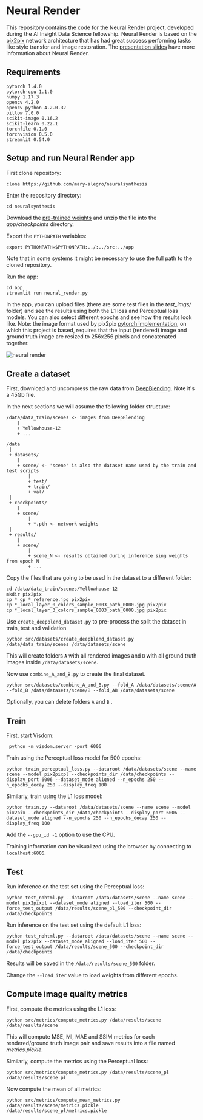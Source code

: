 # Neural Render
This repository contains the code for the Neural Render project, developed during the AI Insight Data Science fellowship.
Neural Render is based on the [pix2pix](https://phillipi.github.io/pix2pix/) network architecture that has had great success performing tasks like style transfer and image restoration. The [presentation slides](https://docs.google.com/presentation/d/16bGAosRl8geZuzGwm6Q3N-gMLayl0CALilGNiwU0zWs/edit#slide=id.g7d5c0ef7ba_0_8952) have more information about Neural Render.

## Requirements
```
pytorch 1.4.0 
pytorch-cpu 1.1.0 
numpy 1.17.3 
opencv 4.2.0   
opencv-python 4.2.0.32 
pillow 7.0.0  
scikit-image 0.16.2 
scikit-learn 0.22.1 
torchfile 0.1.0  
torchvision 0.5.0    
streamlit 0.54.0
```
## Setup and run Neural Render app
First clone repository:
```
clone https://github.com/mary-alegro/neuralsynthesis
```

Enter the repository directory:
```
cd neuralsynthesis
```

Download the [pre-trained weights](https://www.dropbox.com/s/hgutluvc3r2lgwl/neural_render_weights.zip?dl=0)
and unzip the file into the _app/checkpoints_ directory.

Export the `PYTHONPATH` variables:
```
export PYTHONPATH=$PYTHONPATH:../:../src:../app
```
Note that in some systems it might be necessary to use the full path to the cloned repository.

Run the app:
```
cd app
streamlit run neural_render.py
```
In the app, you can upload files (there are some test files in the _test_imgs/_ folder) and see the results using both the L1 loss and Perceptual loss models. You can also select different epochs and see how the results look like. Note: the image format used by pix2pix [pytorch implementation](https://github.com/junyanz/pytorch-CycleGAN-and-pix2pix), on which this project is based, requires that the input (rendered) image and ground truth image are resized to 256x256 pixels and concatenated together. 


![neural render](./assets/app.gif)

## Create a dataset
First, download and uncompress the raw data from [DeepBlending](https://repo-sam.inria.fr/fungraph/deep-blending/data/DeepBlendingTrainingData.zip). Note it's a 45Gb file.

In the next sections we will assume the following folder structure:
```
/data/data_train/scenes <- images from DeepBlending
	|
	+ Yellowhouse-12
	+ ...

/data
 |
 + datasets/
 	|
 	+ scene/ <- 'scene' is also the dataset name used by the train and test scripts 
 		|
 		+ test/
 		+ train/
 		+ val/
 |
 + checkpoints/
 	|
 	+ scene/
 		|
 		+ *.pth <- network weights
 |
 + results/
 	|
 	+ scene/
 		|
 		+ scene_N <- results obtained during inference sing weights from epoch N
 		+ ...
```

Copy the files that are going to be used in the dataset to a different folder:
```
cd /data/data_train/scenes/Yellowhouse-12
mkdir pix2pix
cp * cp *_reference.jpg pix2pix
cp *_local_layer_0_colors_sample_0003_path_0000.jpg pix2pix
cp *_local_layer_3_colors_sample_0003_path_0000.jpg pix2pix
```

Use `create_deepblend_dataset.py` to pre-process the split the dataset in train, test and validation 
```
python src/datasets/create_deepblend_dataset.py /data/data_train/scenes /data/datasets/scene
```
This will create folders `A` with all rendered images and `B` with all ground truth images inside `/data/datasets/scene`. 

Now use `combine_A_and_B.py` to create the final dataset. 
```
python src/datasets/combine_A_and_B.py --fold_A /data/datasets/scene/A --fold_B /data/datasets/scene/B --fold_AB /data/datasets/scene
```

Optionally, you can delete folders `A` and `B` . 

## Train
First, start Visdom:
```
 python -m visdom.server -port 6006
```
Train using the Perceptual loss model for 500 epochs:
```
python train_perceptual_loss.py --dataroot /data/datasets/scene --name scene --model pix2pixpl --checkpoints_dir /data/checkpoints --display_port 6006 --dataset_mode aligned --n_epochs 250 --n_epochs_decay 250 --display_freq 100
```
Similarly, train using the L1 loss model:
```
python train.py --dataroot /data/datasets/scene --name scene --model pix2pix --checkpoints_dir /data/checkpoints --display_port 6006 --dataset_mode aligned --n_epochs 250 --n_epochs_decay 250 --display_freq 100
```
Add the `--gpu_id -1` option to use the CPU.

Training information can be visualized using the browser by connecting to `localhost:6006`. 

## Test
Run inference on the test set using the Perceptual loss:
```
python test_nohtml.py --dataroot /data/datasets/scene --name scene --model pix2pixpl --dataset_mode aligned --load_iter 500 --force_test_output /data/results/scene_pl_500 --checkpoint_dir /data/checkpoints
```

Run inference on the test set using the default L1 loss:
```
python test_nohtml.py --dataroot /data/datasets/scene --name scene --model pix2pix --dataset_mode aligned --load_iter 500 --force_test_output /data/results/scene_500 --checkpoint_dir /data/checkpoints
```
Results will be saved in the `/data/results/scene_500` folder.

Change the `--load_iter` value to load weights from different epochs.


## Compute image quality metrics
First, compute the metrics using the L1 loss:
```
python src/metrics/compute_metrics.py /data/results/scene /data/results/scene
```
This will compute MSE, MI, MAE and SSIM metrics for each rendered/ground truth image pair and save results into a file named _metrics.pickle_.

Similarly, compute the metrics using the Perceptual loss:
```
python src/metrics/compute_metrics.py /data/results/scene_pl /data/results/scene_pl
```

Now compute the mean of all metrics:
```
python src/metrics/compute_mean_metrics.py /data/results/scene/metrics.pickle /data/results/scene_pl/metrics.pickle
```


